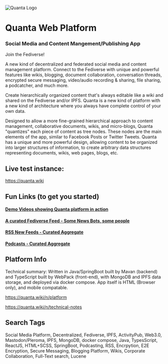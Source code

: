 ![Quanta Logo](https://quanta.wiki/branding/logo-250px-tr.jpg)

# Quanta Web Platform

### Social Media and Content Mangement/Publishing App

Join the Fediverse!

A new kind of decentralized and federated social media and content management platform. Connect to the Fediverse with unique and powerful features like wikis, blogging, document collaboration, conversation threads, encrypted secure messaging, video/audio recording & sharing, file sharing, a podcatcher, and much more.

Create hierarchically organized content that's always editable like a wiki and shared on the Fediverse and/or IPFS. Quanta is a new kind of platform with a new kind of architecture where you always have complete control of your own data.

Designed to allow a more fine-grained hierarchical approach to content management, collaborative documents, wikis, and micro-blogs, Quanta "quantizes" each piece of content as tree nodes. These nodes are the main elements of the app, similar to Facebook Posts or Twitter Tweets. Quanta has a unique and more powerful design, allowing content to be organized into larger structures of information, to create arbitrary data structures representing documents, wikis, web pages, blogs, etc.

## Live test instance:

https://quanta.wiki

## Fun Links (to get you started)

#### [Demo Videos showing Quanta platform in action](https://quanta.wiki/n/screencast)

#### [A curated Fediverse Feed - Some News Bots, some people](https://quanta.wiki/app?tab=feed)

#### [RSS New Feeds - Curated Aggregate](https://quanta.wiki/n/news)

#### [Podcasts - Curated Aggregate](https://quanta.wiki/n/podcasts)

## Platform Info

Technical summary: Written in Java/SpringBoot built by Mavan (backend) and TypeScript built by WebPack (front-end), with MongoDB and IPFS data storage, and deployed via docker compose. App itself is HTML (Browser only), and mobile compatable.

https://quanta.wiki/n/platform

https://quanta.wiki/n/technical-notes

## Search Tags

Social Media Platform, Decentralized, Fediverse, IPFS, ActivityPub, Web3.0, Mastodon/Pleroma, IPFS, MongoDB, docker compose, Java, TypesScript, ReactJS, HTML+SCSS, SpringBoot, Podcasting, RSS, Encrpytion, E2E Encryption, Secure Messaging, Blogging Platform, Wikis, Corporate Collaboration, Full-Text search, Lucene